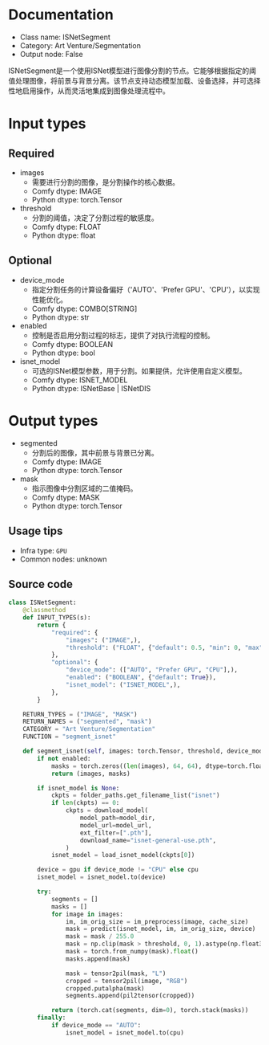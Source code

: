 
# Documentation
- Class name: ISNetSegment
- Category: Art Venture/Segmentation
- Output node: False

ISNetSegment是一个使用ISNet模型进行图像分割的节点。它能够根据指定的阈值处理图像，将前景与背景分离。该节点支持动态模型加载、设备选择，并可选择性地启用操作，从而灵活地集成到图像处理流程中。

# Input types
## Required
- images
    - 需要进行分割的图像，是分割操作的核心数据。
    - Comfy dtype: IMAGE
    - Python dtype: torch.Tensor
- threshold
    - 分割的阈值，决定了分割过程的敏感度。
    - Comfy dtype: FLOAT
    - Python dtype: float
## Optional
- device_mode
    - 指定分割任务的计算设备偏好（'AUTO'、'Prefer GPU'、'CPU'），以实现性能优化。
    - Comfy dtype: COMBO[STRING]
    - Python dtype: str
- enabled
    - 控制是否启用分割过程的标志，提供了对执行流程的控制。
    - Comfy dtype: BOOLEAN
    - Python dtype: bool
- isnet_model
    - 可选的ISNet模型参数，用于分割。如果提供，允许使用自定义模型。
    - Comfy dtype: ISNET_MODEL
    - Python dtype: ISNetBase | ISNetDIS

# Output types
- segmented
    - 分割后的图像，其中前景与背景已分离。
    - Comfy dtype: IMAGE
    - Python dtype: torch.Tensor
- mask
    - 指示图像中分割区域的二值掩码。
    - Comfy dtype: MASK
    - Python dtype: torch.Tensor


## Usage tips
- Infra type: `GPU`
- Common nodes: unknown


## Source code
```python
class ISNetSegment:
    @classmethod
    def INPUT_TYPES(s):
        return {
            "required": {
                "images": ("IMAGE",),
                "threshold": ("FLOAT", {"default": 0.5, "min": 0, "max": 1, "step": 0.001}),
            },
            "optional": {
                "device_mode": (["AUTO", "Prefer GPU", "CPU"],),
                "enabled": ("BOOLEAN", {"default": True}),
                "isnet_model": ("ISNET_MODEL",),
            },
        }

    RETURN_TYPES = ("IMAGE", "MASK")
    RETURN_NAMES = ("segmented", "mask")
    CATEGORY = "Art Venture/Segmentation"
    FUNCTION = "segment_isnet"

    def segment_isnet(self, images: torch.Tensor, threshold, device_mode="AUTO", enabled=True, isnet_model=None):
        if not enabled:
            masks = torch.zeros((len(images), 64, 64), dtype=torch.float32)
            return (images, masks)

        if isnet_model is None:
            ckpts = folder_paths.get_filename_list("isnet")
            if len(ckpts) == 0:
                ckpts = download_model(
                    model_path=model_dir,
                    model_url=model_url,
                    ext_filter=[".pth"],
                    download_name="isnet-general-use.pth",
                )
            isnet_model = load_isnet_model(ckpts[0])

        device = gpu if device_mode != "CPU" else cpu
        isnet_model = isnet_model.to(device)

        try:
            segments = []
            masks = []
            for image in images:
                im, im_orig_size = im_preprocess(image, cache_size)
                mask = predict(isnet_model, im, im_orig_size, device)
                mask = mask / 255.0
                mask = np.clip(mask > threshold, 0, 1).astype(np.float32)
                mask = torch.from_numpy(mask).float()
                masks.append(mask)

                mask = tensor2pil(mask, "L")
                cropped = tensor2pil(image, "RGB")
                cropped.putalpha(mask)
                segments.append(pil2tensor(cropped))

            return (torch.cat(segments, dim=0), torch.stack(masks))
        finally:
            if device_mode == "AUTO":
                isnet_model = isnet_model.to(cpu)

```
